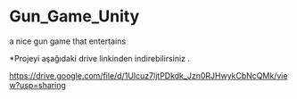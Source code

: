 # Gun_Game_Unity
a nice gun game that entertains

*Projeyi aşağıdaki drive linkinden indirebilirsiniz . <br/>

https://drive.google.com/file/d/1UIcuz7ljtPDkdk_Jzn0RJHwykCbNcQMk/view?usp=sharing
